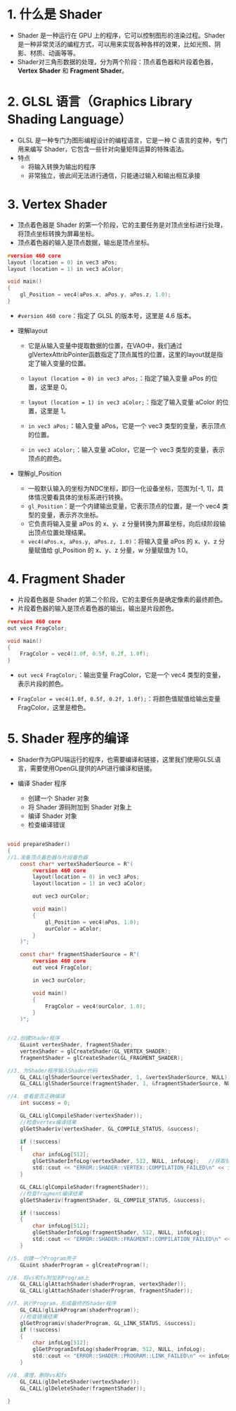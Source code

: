 # 1. 什么是 Shader
- Shader 是一种运行在 GPU 上的程序，它可以控制图形的渲染过程。Shader 是一种非常灵活的编程方式，可以用来实现各种各样的效果，比如光照、阴影、材质、动画等等。
- Shader对三角形数据的处理，分为两个阶段：顶点着色器和片段着色器，**Vertex Shader** 和 **Fragment Shader**。


# 2. GLSL 语言（Graphics Library Shading Language）
- GLSL 是一种专门为图形编程设计的编程语言，它是一种 C 语言的变种，专门用来编写 Shader，它包含一些针对向量矩阵运算的特殊语法。
- 特点
    - 将输入转换为输出的程序
    - 非常独立，彼此间无法进行通信，只能通过输入和输出相互承接


# 3. Vertex Shader
- 顶点着色器是 Shader 的第一个阶段，它的主要任务是对顶点坐标进行处理，将顶点坐标转换为屏幕坐标。
- 顶点着色器的输入是顶点数据，输出是顶点坐标。

```c
#version 460 core
layout (location = 0) in vec3 aPos;
layout (location = 1) in vec3 aColor;

void main()
{
    gl_Position = vec4(aPos.x, aPos.y, aPos.z, 1.0);
}
```

- `#version 460 core`：指定了 GLSL 的版本号，这里是 4.6 版本。

- 理解layout
    - 它是从输入变量中提取数据的位置，在VAO中，我们通过glVertexAttribPointer函数指定了顶点属性的位置，这里的layout就是指定了输入变量的位置。
    - `layout (location = 0) in vec3 aPos;`：指定了输入变量 aPos 的位置，这里是 0。
    - `layout (location = 1) in vec3 aColor;`：指定了输入变量 aColor 的位置，这里是 1。

    - `in vec3 aPos;`：输入变量 aPos，它是一个 vec3 类型的变量，表示顶点的位置。
    - `in vec3 aColor;`：输入变量 aColor，它是一个 vec3 类型的变量，表示顶点的颜色。

- 理解gl_Position
    - 一般默认输入的坐标为NDC坐标，即归一化设备坐标，范围为[-1, 1]，具体情况要看具体的坐标系进行转换。
    - `gl_Position`：是一个内建输出变量，它表示顶点的位置，是一个 vec4 类型的变量，表示齐次坐标。
    - 它负责将输入变量 aPos 的 x、y、z 分量转换为屏幕坐标，向后续阶段输出顶点位置处理结果。
    - `vec4(aPos.x, aPos.y, aPos.z, 1.0)`：将输入变量 aPos 的 x、y、z 分量赋值给 gl_Position 的 x、y、z 分量，w 分量赋值为 1.0。

# 4. Fragment Shader
- 片段着色器是 Shader 的第二个阶段，它的主要任务是确定像素的最终颜色。
- 片段着色器的输入是顶点着色器的输出，输出是片段颜色。

```c
#version 460 core
out vec4 FragColor;

void main()
{
    FragColor = vec4(1.0f, 0.5f, 0.2f, 1.0f);
}
```

- `out vec4 FragColor;`：输出变量 FragColor，它是一个 vec4 类型的变量，表示片段的颜色。

- `FragColor = vec4(1.0f, 0.5f, 0.2f, 1.0f);`：将颜色值赋值给输出变量 FragColor，这里是橙色。


# 5. Shader 程序的编译
- Shader作为GPU端运行的程序，也需要编译和链接，这里我们使用GLSL语言，需要使用OpenGL提供的API进行编译和链接。

- 编译 Shader 程序
    - 创建一个 Shader 对象
    - 将 Shader 源码附加到 Shader 对象上
    - 编译 Shader 对象
    - 检查编译错误

```c

void prepareShader()
{
//1.准备顶点着色器与片段着色器
	const char* vertexShaderSource = R"(
		#version 460 core
		layout(location = 0) in vec3 aPos;
		layout(location = 1) in vec3 aColor;

		out vec3 ourColor;

		void main()
		{
			gl_Position = vec4(aPos, 1.0);
			ourColor = aColor;
		}
	)";

	const char* fragmentShaderSource = R"(
		#version 460 core
		out vec4 FragColor;

		in vec3 ourColor;

		void main()
		{
			FragColor = vec4(ourColor, 1.0);
		}
	)";


//2.创建Shader程序
	GLuint vertexShader, fragmentShader;
	vertexShader = glCreateShader(GL_VERTEX_SHADER);
	fragmentShader = glCreateShader(GL_FRAGMENT_SHADER);

//3. 为Shader程序输入Shader代码
	GL_CALL(glShaderSource(vertexShader, 1, &vertexShaderSource, NULL));
	GL_CALL(glShaderSource(fragmentShader, 1, &fragmentShaderSource, NULL));

//4. 查看是否正确编译
	int success = 0;

	GL_CALL(glCompileShader(vertexShader));
	//检查vertex编译结果
	glGetShaderiv(vertexShader, GL_COMPILE_STATUS, &success);

	if (!success)
	{
		char infoLog[512];
		glGetShaderInfoLog(vertexShader, 512, NULL, infoLog);	//获取错误信息
		std::cout << "ERROR::SHADER::VERTEX::COMPILATION_FAILED\n" << infoLog << std::endl;
	}

	GL_CALL(glCompileShader(fragmentShader));
	//检查fragment编译结果
	glGetShaderiv(fragmentShader, GL_COMPILE_STATUS, &success);

	if (!success)
	{
		char infoLog[512];
		glGetShaderInfoLog(fragmentShader, 512, NULL, infoLog);
		std::cout << "ERROR::SHADER::FRAGMENT::COMPILATION_FAILED\n" << infoLog << std::endl;
	}

//5. 创建一个Program壳子
	GLuint shaderProgram = glCreateProgram();

//6. 将vs和fs附加到Program上
	GL_CALL(glAttachShader(shaderProgram, vertexShader));
	GL_CALL(glAttachShader(shaderProgram, fragmentShader));

//7. 执行Program，形成最终的Shader程序
	GL_CALL(glLinkProgram(shaderProgram));
	//检查链接结果
	glGetProgramiv(shaderProgram, GL_LINK_STATUS, &success);
	if (!success)
	{
		char infoLog[512];
		glGetProgramInfoLog(shaderProgram, 512, NULL, infoLog);
		std::cout << "ERROR::SHADER::PROGRAM::LINK_FAILED\n" << infoLog << std::endl;
	}

//8. 清理，删除vs和fs
	GL_CALL(glDeleteShader(vertexShader));
	GL_CALL(glDeleteShader(fragmentShader));

}

```
